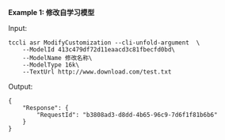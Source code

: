 **Example 1: 修改自学习模型**



Input: 

```
tccli asr ModifyCustomization --cli-unfold-argument  \
    --ModelId 413c479df72d11eaacd3c81fbecfd0bd\
    --ModelName 修改名称\
    --ModelType 16k\
    --TextUrl http://www.download.com/test.txt
```

Output: 
```
{
    "Response": {
        "RequestId": "b3808ad3-d8dd-4b65-96c9-7d6f1f81b6b6"
    }
}
```

